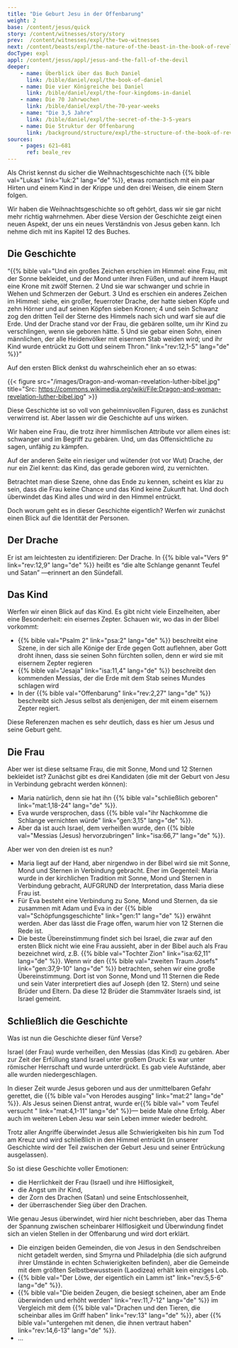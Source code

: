 ```yaml
---
title: "Die Geburt Jesu in der Offenbarung"
weight: 2
base: /content/jesus/quick
story: /content/witnesses/story/story
prev:  /content/witnesses/expl/the-two-witnesses
next: /content/beasts/expl/the-nature-of-the-beast-in-the-book-of-revelation
docType: expl
appl: /content/jesus/appl/jesus-and-the-fall-of-the-devil
deeper:
    - name: Überblick über das Buch Daniel
      link: /bible/daniel/expl/the-book-of-daniel
    - name: Die vier Königreiche bei Daniel
      link: /bible/daniel/expl/the-four-kingdoms-in-daniel
    - name: Die 70 Jahrwochen
      link: /bible/daniel/expl/the-70-year-weeks
    - name: "Die 3,5 Jahre"
      link: /bible/daniel/expl/the-secret-of-the-3-5-years
    - name: Die Struktur der Offenbarung
      link: /background/structure/expl/the-structure-of-the-book-of-revelation
sources: 
    - pages: 621–681
      ref: beale_rev
---
```


Als Christ kennst du sicher die Weihnachtsgeschichte nach {{% bible val="Lukas" link="luk:2" lang="de" %}}, etwas romantisch mit ein paar Hirten und einem Kind in der Krippe und den drei Weisen, die einem Stern folgen.

Wir haben die Weihnachtsgeschichte so oft gehört, dass wir sie gar nicht mehr richtig wahrnehmen. Aber diese Version der Geschichte zeigt einen neuen Aspekt, der uns ein neues Verständnis von Jesus geben kann. Ich nehme dich mit ins Kapitel 12 des Buches.

## Die Geschichte

<a name="a0eb"></a>
“{{% bible val="Und ein großes Zeichen erschien im Himmel: eine Frau, mit der Sonne bekleidet, und der Mond unter ihren Füßen, und auf ihrem Haupt eine Krone mit zwölf Sternen. 2 Und sie war schwanger und schrie in Wehen und Schmerzen der Geburt. 3 Und es erschien ein anderes Zeichen im Himmel: siehe, ein großer, feuerroter Drache, der hatte sieben Köpfe und zehn Hörner und auf seinen Köpfen sieben Kronen; 4 und sein Schwanz zog den dritten Teil der Sterne des Himmels nach sich und warf sie auf die Erde. Und der Drache stand vor der Frau, die gebären sollte, um ihr Kind zu verschlingen, wenn sie geboren hätte. 5 Und sie gebar einen Sohn, einen männlichen, der alle Heidenvölker mit eisernem Stab weiden wird; und ihr Kind wurde entrückt zu Gott und seinem Thron." link="rev:12,1-5" lang="de" %}}”

Auf den ersten Blick denkst du wahrscheinlich eher an so etwas:

{{< figure src="/images/Dragon-and-woman-revelation-luther-bibel.jpg" title="Src: https://commons.wikimedia.org/wiki/File:Dragon-and-woman-revelation-luther-bibel.jpg" >}}

Diese Geschichte ist so voll von geheimnisvollen Figuren, dass es zunächst verwirrend ist. Aber lassen wir die Geschichte auf uns wirken.

Wir haben eine Frau, die trotz ihrer himmlischen Attribute vor allem eines ist: schwanger und im Begriff zu gebären. Und, um das Offensichtliche zu sagen, unfähig zu kämpfen.

Auf der anderen Seite ein riesiger und wütender (rot vor Wut) Drache, der nur ein Ziel kennt: das Kind, das gerade geboren wird, zu vernichten.

Betrachtet man diese Szene, ohne das Ende zu kennen, scheint es klar zu sein, dass die Frau keine Chance und das Kind keine Zukunft hat. Und doch überwindet das Kind alles und wird in den Himmel entrückt.

Doch worum geht es in dieser Geschichte eigentlich? Werfen wir zunächst einen Blick auf die Identität der Personen.

## Der Drache

<a name="b770"></a>
Er ist am leichtesten zu identifizieren: Der Drache. In {{% bible val="Vers 9" link="rev:12,9" lang="de" %}} heißt es “die alte Schlange genannt Teufel und Satan” —erinnert an den Sündefall.

## Das Kind

<a name="a89c"></a>
Werfen wir einen Blick auf das Kind. Es gibt nicht viele Einzelheiten, aber eine Besonderheit: ein eisernes Zepter. Schauen wir, wo das in der Bibel vorkommt:

- {{% bible val="Psalm 2" link="psa:2" lang="de" %}} beschreibt eine Szene, in der sich alle Könige der Erde gegen Gott auflehnen, aber Gott droht ihnen, dass sie seinen Sohn fürchten sollen, denn er wird sie mit eisernem Zepter regieren
- {{% bible val="Jesaja" link="isa:11,4" lang="de" %}} beschreibt den kommenden Messias, der die Erde mit dem Stab seines Mundes schlagen wird
- In der {{% bible val="Offenbarung" link="rev:2,27" lang="de" %}} beschreibt sich Jesus selbst als denjenigen, der mit einem eisernem Zepter regiert.

Diese Referenzen machen es sehr deutlich, dass es hier um Jesus und seine Geburt geht.

## Die Frau

<a name="5a05"></a>
Aber wer ist diese seltsame Frau, die mit Sonne, Mond und 12 Sternen bekleidet ist? Zunächst gibt es drei Kandidaten (die mit der Geburt von Jesu in Verbindung gebracht werden können):

- Maria natürlich, denn sie hat ihn {{% bible val="schließlich geboren" link="mat:1,18-24" lang="de" %}}.
- Eva wurde versprochen, dass {{% bible val="ihr Nachkomme die Schlange vernichten würde" link="gen:3,15" lang="de" %}}.
- Aber da ist auch Israel, dem verheißen wurde, den {{% bible val="Messias (Jesus) hervorzubringen" link="isa:66,7" lang="de" %}}.

Aber wer von den dreien ist es nun?

- Maria liegt auf der Hand, aber nirgendwo in der Bibel wird sie mit Sonne, Mond und Sternen in Verbindung gebracht. Eher im Gegenteil: Maria wurde in der kirchlichen Tradition mit Sonne, Mond und Sternen in Verbindung gebracht, AUFGRUND der Interpretation, dass Maria diese Frau ist.
- Für Eva besteht eine Verbindung zu Sone, Mond und Sternen, da sie zusammen mit Adam und Eva in der {{% bible val="Schöpfungsgeschichte" link="gen:1" lang="de" %}} erwähnt werden. Aber das lässt die Frage offen, warum hier von 12 Sternen die Rede ist.
- Die beste Übereinstimmung findet sich bei Israel, die zwar auf den ersten Blick nicht wie eine Frau aussieht, aber in der Bibel auch als Frau bezeichnet wird, z.B. {{% bible val="Tochter Zion" link="isa:62,11" lang="de" %}}. Wenn wir den {{% bible val="zweiten Traum Josefs" link="gen:37,9-10" lang="de" %}} betrachten, sehen wir eine große Übereinstimmung. Dort ist von Sonne, Mond und 11 Sternen die Rede und sein Vater interpretiert dies auf Joseph (den 12. Stern) und seine Brüder und Eltern. Da diese 12 Brüder die Stammväter Israels sind, ist Israel gemeint.

## Schließlich die Geschichte

<a name="fb36"></a>
Was ist nun die Geschichte dieser fünf Verse?

Israel (der Frau) wurde verheißen, den Messias (das Kind) zu gebären. Aber zur Zeit der Erfüllung stand Israel unter großem Druck: Es war unter römischer Herrschaft und wurde unterdrückt. Es gab viele Aufstände, aber alle wurden niedergeschlagen.

In dieser Zeit wurde Jesus geboren und aus der unmittelbaren Gefahr gerettet, die {{% bible val="von Herodes ausging" link="mat:2" lang="de" %}}. Als Jesus seinen Dienst antrat, wurde er{{% bible val=" vom Teufel versucht " link="mat:4,1-11" lang="de" %}}— beide Male ohne Erfolg. Aber auch im weiteren Leben Jesu war sein Leben immer wieder bedroht.

Trotz aller Angriffe überwindet Jesus alle Schwierigkeiten bis hin zum Tod am Kreuz und wird schließlich in den Himmel entrückt (in unserer Geschichte wird der Teil zwischen der Geburt Jesu und seiner Entrückung ausgelassen).

So ist diese Geschichte voller Emotionen:

- die Herrlichkeit der Frau (Israel) und ihre Hilflosigkeit,
- die Angst um ihr Kind,
- der Zorn des Drachen (Satan) und seine Entschlossenheit,
- der überraschender Sieg über den Drachen.

Wie genau Jesus überwindet, wird hier nicht beschrieben, aber das Thema der Spannung zwischen scheinbarer Hilflosigkeit und Überwindung findet sich an vielen Stellen in der Offenbarung und wird dort erklärt.

- Die einzigen beiden Gemeinden, die von Jesus in den Sendschreiben nicht getadelt werden, sind Smyrna und Philadelphia (die sich aufgrund ihrer Umstände in echten Schwierigkeiten befinden), aber die Gemeinde mit dem größten Selbstbewusstsein (Laodizea) erhält kein einziges Lob.
- {{% bible val="Der Löwe, der eigentlich ein Lamm ist" link="rev:5,5-6" lang="de" %}}.
- {{% bible val="Die beiden Zeugen, die besiegt scheinen, aber am Ende überwinden und erhöht werden" link="rev:11,7-12" lang="de" %}} im Vergleich mit dem {{% bible val="Drachen und den Tieren, die scheinbar alles im Griff haben" link="rev:13" lang="de" %}}, aber {{% bible val="untergehen mit denen, die ihnen vertraut haben" link="rev:14,6-13" lang="de" %}}.
- …
